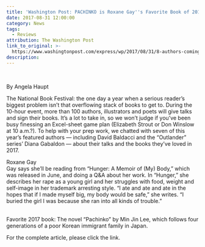 ```yaml
---
title: 'Washington Post: PACHINKO is Roxane Gay''s Favorite Book of 2017'
date: 2017-08-31 12:00:00
category: News
tags:
  - Reviews
attribution: The Washington Post
link_to_original: >-
  https://www.washingtonpost.com/express/wp/2017/08/31/8-authors-coming-to-the-national-book-festival-tell-us-the-best-thing-they-read-this-year/?utm_term=.45f163b965bc
description:
---
```



&nbsp;

By Angela Haupt

The National Book Festival: the one day a year when a serious reader’s biggest problem isn’t that overflowing stack of books to get to. During the 10-hour event, more than 100 authors, illustrators and poets will give talks and sign their books. It’s a lot to take in, so we won’t judge if you’ve been busy finessing an Excel-sheet game plan (Elizabeth Strout or Don Winslow at 10 a.m.?). To help with your prep work, we chatted with seven of this year’s featured authors — including David Baldacci and the “Outlander” series’ Diana Gabaldon — about their talks and the books they’ve loved in 2017.

Roxane Gay
<br>Gay says she’ll be reading from “Hunger: A Memoir of (My) Body,” which was released in June, and doing a Q&A about her work. In “Hunger,” she describes her rape as a young girl and her struggles with food, weight and self-image in her trademark arresting style. “I ate and ate and ate in the hopes that if I made myself big, my body would be safe,” she writes. “I buried the girl I was because she ran into all kinds of trouble.”

<br>Favorite 2017 book: The novel “Pachinko” by Min Jin Lee, which follows four generations of a poor Korean immigrant family in Japan.

For the complete article, please click the link.
<br>&nbsp;